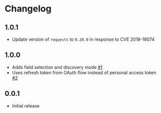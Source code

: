 # Changelog

## 1.0.1
  * Update version of `requests` to `0.20.0` in response to CVE 2018-18074

## 1.0.0
  * Adds field selection and discovery mode [#1](https://github.com/singer-io/tap-harvest-forecast/pull/1)
  * Uses refresh token from OAuth flow instead of personal access token [#2](https://github.com/singer-io/tap-harvest-forecast/pull/2)

## 0.0.1
  * Initial release
